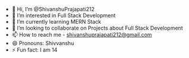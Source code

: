 - 👋 Hi, I’m @ShivanshuPrajapati212
- 👀 I’m interested in Full Stack Development
- 🌱 I’m currently learning MERN Stack
- 💞️ I’m looking to collaborate on Projects about Full Stack Development
- 📫 How to reach me - shivanshuprajapati212@gmail.com
- 😄 Pronouns: Shivvanshu
- ⚡ Fun fact: I am 14

<!---
ShivanshuPrajapati212/ShivanshuPrajapati212 is a ✨ special ✨ repository because its `README.md` (this file) appears on your GitHub profile.
You can click the Preview link to take a look at your changes.
--->
